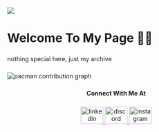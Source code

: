 <div align="left">
  <img src="https://profile-counter.glitch.me/newbieganas/count.svg?"  />
</div>

###

<h1 align="left">Welcome To My Page 👋🏾</h1>

###

<p align="left">nothing special here, just my archive</p>

###

<picture>
  <source media="(prefers-color-scheme: dark)" srcset="https://raw.githubusercontent.com/newbieganas/newbieganas/output/pacman-contribution-graph-dark.svg">
  <source media="(prefers-color-scheme: light)" srcset="https://raw.githubusercontent.com/newbieganas/newbieganas/output/pacman-contribution-graph.svg">
  <img alt="pacman contribution graph" src="https://raw.githubusercontent.com/newbieganas/newbieganas/output/pacman-contribution-graph.svg">
</picture>

###

<h4 align="center">Connect With Me At</h4>

###

<div align="center">
  <a href="https://www.linkedin.com/in/raja-ubaid-fawwaz" target="_blank">
    <img src="https://raw.githubusercontent.com/maurodesouza/profile-readme-generator/master/src/assets/icons/social/linkedin/default.svg" width="52" height="40" alt="linkedin logo"  />
  </a>
  <a href="https://discordapp.com/users/544025686759702528" target="_blank">
    <img src="https://raw.githubusercontent.com/maurodesouza/profile-readme-generator/master/src/assets/icons/social/discord/default.svg" width="52" height="40" alt="discord logo"  />
  </a>
  <a href="https://www.instagram.com/er.a.je.a" target="_blank">
    <img src="https://raw.githubusercontent.com/maurodesouza/profile-readme-generator/master/src/assets/icons/social/instagram/default.svg" width="52" height="40" alt="instagram logo"  />
  </a>
</div>

###
